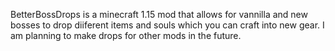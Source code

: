 BetterBossDrops is a minecraft 1.15 mod that allows for vannilla and new bosses to drop diiferent items and souls which you can craft into new gear. I am planning to make drops for other mods in the future.
